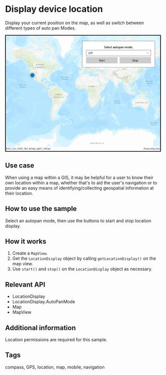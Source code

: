 # Display device location

Display your current position on the map, as well as switch between different types of auto pan Modes.

![Image of display device location](DisplayDeviceLocation.jpg)

## Use case

When using a map within a GIS, it may be helpful for a user to know their own location within a map, whether that's to aid the user's navigation or to provide an easy means of identifying/collecting geospatial information at their location.

## How to use the sample

Select an autopan mode, then use the buttons to start and stop location display.

## How it works

1. Create a `MapView`.
2. Get the `LocationDisplay` object by calling `getLocationDisplay()` on the map view.
3. Use `start()` and `stop()` on the `LocationDisplay` object as necessary.

## Relevant API

* LocationDisplay
* LocationDisplay.AutoPanMode
* Map
* MapView

## Additional information

Location permissions are required for this sample.

## Tags

compass, GPS, location, map, mobile, navigation